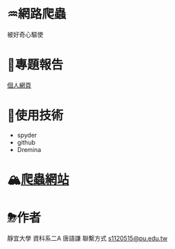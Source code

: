 

# ♒網路爬蟲
被好奇心驅使

# 🌊專題報告

[個人網頁](https://autumn903.github.io/pro-mo/)

# 🍹使用技術
 * spyder
 * github
 * Dremina
# 🏔[爬蟲網站]()


# ⛈作者
 靜宜大學 資科系二A 唐語謙 聯繫方式 s1120515@pu.edu.tw


